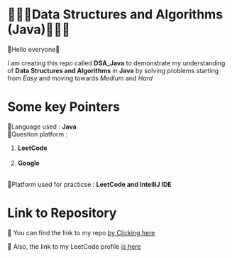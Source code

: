 # 👨🏻‍💻Data Structures and Algorithms (Java)👨🏻‍💻

<p>🚀Hello everyone🚀</p>

<p>I am creating this repo called <b>DSA_Java</b> to demonstrate my understanding of <b>Data Structures and Algorithms</b> in <b>Java</b> by solving problems starting from <i>Easy</i> and moving towards <i>Medium</i> and <i>Hard</i></p>

# Some key Pointers

📌Language used : <b>Java</b><br>
📌Question platform : <ol>
                      <li><b>LeetCode</b></li><br>
                      <li><b>Google</b></li><br>
                      </ol>
📌Platform used for practicse : <b>LeetCode and IntelliJ IDE</b><br>

# Link to Repository 

🔗 You can find the link to my repo <a link href = "https://github.com/VenkatachalamG/DSA_Java">by Clicking here</a>

🔗 Also, the link to my LeetCode profile <a link href = "https://leetcode.com/u/veenagopal02/">is here</a>
